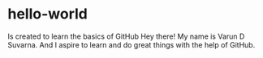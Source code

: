 # hello-world
Is created to learn the basics of GitHub
Hey there! My name is Varun D Suvarna. And I aspire to learn and do great things with the help of GitHub.
